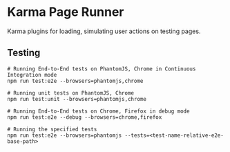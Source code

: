 Karma Page Runner
===========================

Karma plugins for loading, simulating user actions on testing pages.

## Testing

```
# Running End-to-End tests on PhantomJS, Chrome in Continuous Integration mode
npm run test:e2e --browsers=phantomjs,chrome

# Running unit tests on PhantomJS, Chrome
npm run test:unit --browsers=phantomjs,chrome

# Running End-to-End tests on Chrome, Firefox in debug mode
npm run test:e2e --debug --browsers=chrome,firefox

# Running the specified tests
npm run test:e2e --browsers=phantomjs --tests=<test-name-relative-e2e-base-path>
```
